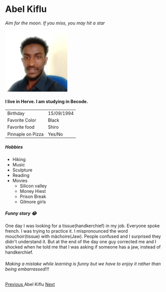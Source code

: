 # Abel Kiflu

*Aim for the moon. If you miss, you may hit a star*

![ profile ]( /abiel.jpg)


#### I live in Herve. I am studying in Becode.

| 	  |		|
| --- | --- |
| Birthday | 15/09/1994 |
| Favorite Color | Black |
| Favorite food | Shiro |
| Pinnaple on Pizza |  Yes/No |


##### Hobbies

- Hiking
- Music
- Sculpture
- Reading
- Movies
	- Silicon valley
	- Money Hiest
	- Prison Break
	- Gilmore girls


##### Funny story :joy:

One day I was looking for a tissue(handkerchief) in my job.  Everyone spoke french. I was trying to practice it. 
I mispronounced the word mouchoir(tissue) with mâchoire(Jaw). People confused and  I surprised they didn't understand it.
But at the end of the day one guy corrected me and I shocked when he told me that I was asking if someone has a jaw, instead of handkerchief.

###### Making a mistake while learning is funny but we have to enjoy it rather than being embarrassed!!!
 




[ Previous ](https://github.com/ZhenyaG7)   Abel Kiflu [ Next ](https://github.com/aloiszweber) 
 

